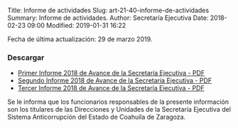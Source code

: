 Title: Informe de actividades
Slug: art-21-40-informe-de-actividades
Summary: Informe de actividades.
Author: Secretaría Ejecutiva
Date: 2018-02-23 09:00
Modified: 2019-01-31 16:22


Fecha de última actualización: 29 de marzo 2019.

### Descargar

* [Primer Informe 2018 de Avance de la Secretaría Ejecutiva - PDF](informe-avance-se-2018-1.pdf)
* [Segundo Informe 2018 de Avance de la Secretaría Ejecutiva - PDF](informe-avance-se-2018-2.pdf)
* [Tercer Informe 2018 de Avance de la Secretaría Ejecutiva - PDF](informe-avance-se-2018-3.pdf)

Se le informa que los funcionarios responsables de la presente información son los titulares de las Direcciones y Unidades de la Secretaría Ejecutiva del Sistema Anticorrupción del Estado de Coahuila de Zaragoza.
